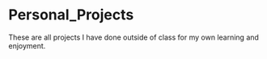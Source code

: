 Personal_Projects
=================

These are all projects I have done outside of class for my own learning and enjoyment.
